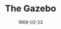 ---
title: The Gazebo
date: 1968-02-23
closing_date: 1968-03-09
layout: productions
featured_image: 
image_caption:
image_credit:
playbill:
category:
Theatre: Theatre Jacksonville
Venue: Little Theatre
cast:
  Elliott Nash: Paul Galloway
  Harlow Edison: Norman Howard
  Matilda: Irene Helen Walsh
  Nell Nash: Elise Hallowes
  Mrs. Chandler: Debbie Dunn
  Mr. Thorp: Ham Waddell
  The Dook: Walter Hyams
  Louie: Marshall Nazworth-Aronowitz
  Jenkins: Don Stevenson
  Dr. Wyner: Ron Griffis
  Druker: Lauren Murray
crew:
  Director: Robert Knowles
  Scenic Design: 
    - Phil Fitzpatrick
    - Ed Heist, Jr.
  Stage Manager: Ron Griffis
  Lighting: 
    - Bill Bacon
    - Randy Meaders
    - Jane Boyd
  Sound: 
    - Ross Henderson
    - Carol Lucas
  Costumes: Jean Fullerton
  Properties: 
    - Esther Barnes
    - Chairman Maria Alarcon
    - Gladys Dale
    - Deborah Krobalski
    - Dorthy Lindsay
    - Katie Raven
  Make-up: Terry McIntire
  Set Construction: 
    - Harriet Miltenberg
    - Lauren Murray
    - Bill Bacon
    - Randy Meaders
    - Ross Henderson
    - Nancy Fitzpatrick
    - Edith Gooding
    - Debbie Meade
  About the Cast Notes: Terry McIntire
external_links:
---